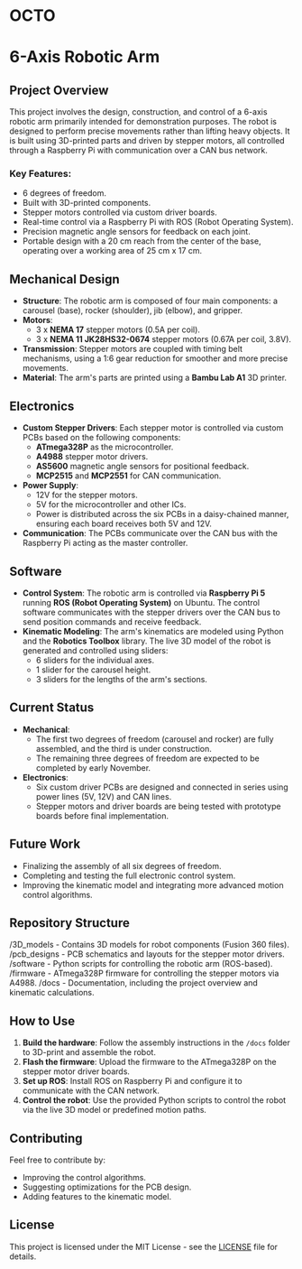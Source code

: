 # OCTO

# 6-Axis Robotic Arm

## Project Overview

This project involves the design, construction, and control of a 6-axis robotic arm primarily intended for demonstration purposes. The robot is designed to perform precise movements rather than lifting heavy objects. It is built using 3D-printed parts and driven by stepper motors, all controlled through a Raspberry Pi with communication over a CAN bus network.

### Key Features:
- 6 degrees of freedom.
- Built with 3D-printed components.
- Stepper motors controlled via custom driver boards.
- Real-time control via a Raspberry Pi with ROS (Robot Operating System).
- Precision magnetic angle sensors for feedback on each joint.
- Portable design with a 20 cm reach from the center of the base, operating over a working area of 25 cm x 17 cm.

## Mechanical Design

- **Structure**: The robotic arm is composed of four main components: a carousel (base), rocker (shoulder), jib (elbow), and gripper.
- **Motors**:
  - 3 x **NEMA 17** stepper motors (0.5A per coil).
  - 3 x **NEMA 11 JK28HS32-0674** stepper motors (0.67A per coil, 3.8V).
- **Transmission**: Stepper motors are coupled with timing belt mechanisms, using a 1:6 gear reduction for smoother and more precise movements.
- **Material**: The arm's parts are printed using a **Bambu Lab A1** 3D printer.

## Electronics

- **Custom Stepper Drivers**: Each stepper motor is controlled via custom PCBs based on the following components:
  - **ATmega328P** as the microcontroller.
  - **A4988** stepper motor drivers.
  - **AS5600** magnetic angle sensors for positional feedback.
  - **MCP2515** and **MCP2551** for CAN communication.
- **Power Supply**:
  - 12V for the stepper motors.
  - 5V for the microcontroller and other ICs.
  - Power is distributed across the six PCBs in a daisy-chained manner, ensuring each board receives both 5V and 12V.
- **Communication**: The PCBs communicate over the CAN bus with the Raspberry Pi acting as the master controller.

## Software

- **Control System**: The robotic arm is controlled via **Raspberry Pi 5** running **ROS (Robot Operating System)** on Ubuntu. The control software communicates with the stepper drivers over the CAN bus to send position commands and receive feedback.
- **Kinematic Modeling**: The arm's kinematics are modeled using Python and the **Robotics Toolbox** library. The live 3D model of the robot is generated and controlled using sliders:
  - 6 sliders for the individual axes.
  - 1 slider for the carousel height.
  - 3 sliders for the lengths of the arm's sections.
  
## Current Status

- **Mechanical**:
  - The first two degrees of freedom (carousel and rocker) are fully assembled, and the third is under construction.
  - The remaining three degrees of freedom are expected to be completed by early November.
- **Electronics**:
  - Six custom driver PCBs are designed and connected in series using power lines (5V, 12V) and CAN lines.
  - Stepper motors and driver boards are being tested with prototype boards before final implementation.
  
## Future Work

- Finalizing the assembly of all six degrees of freedom.
- Completing and testing the full electronic control system.
- Improving the kinematic model and integrating more advanced motion control algorithms.

## Repository Structure

/3D_models - Contains 3D models for robot components (Fusion 360 files). /pcb_designs - PCB schematics and layouts for the stepper motor drivers. /software - Python scripts for controlling the robotic arm (ROS-based). /firmware - ATmega328P firmware for controlling the stepper motors via A4988. /docs - Documentation, including the project overview and kinematic calculations.

## How to Use

1. **Build the hardware**: Follow the assembly instructions in the `/docs` folder to 3D-print and assemble the robot.
2. **Flash the firmware**: Upload the firmware to the ATmega328P on the stepper motor driver boards.
3. **Set up ROS**: Install ROS on Raspberry Pi and configure it to communicate with the CAN network.
4. **Control the robot**: Use the provided Python scripts to control the robot via the live 3D model or predefined motion paths.

## Contributing

Feel free to contribute by:
- Improving the control algorithms.
- Suggesting optimizations for the PCB design.
- Adding features to the kinematic model.

## License

This project is licensed under the MIT License - see the [LICENSE](LICENSE) file for details.
